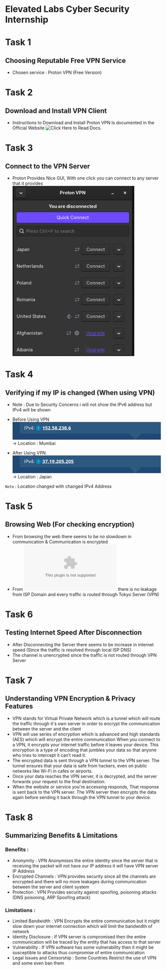# Elevated Labs Cyber Security Internship

# Task 1
## Choosing Reputable Free VPN Service
* Chosen service : Proton VPN (Free Version)

# Task 2
## Download and Install VPN Client
* Instructions to Download and Install Proton VPN Is documented in the Official Website ![Click Here](https://protonvpn.com/support/official-linux-vpn-fedora/) to Read Docs.

# Task 3
## Connect to the VPN Server
* Proton Provides Nice GUI, With one click you can connect to any server that it provides
![Proton VPN Connect](Media/vpn.png)

# Task 4 
## Verifying if my IP is changed (When using VPN)
* Note : Due to Security Concerns i will not show the IPv6 address but IPv4 will be shown

* Before Using VPN
![Before Connection](Media/before_vpn.png)
\
-> Location : Mumbai 

* After Using VPN
![After Connection](Media/after_vpn.png)
\
-> Location : Japan

```Note``` : Location changed with changed IPv4 Address


# Task 5
## Browsing Web (For checking encryption)
* From browsing the web there seems to be no slowdown in communication & Communication is encrypted
* From ![DNS Leak Test](www.dnsleaktest.com) there is no leakage from ISP Domain and every traffic is routed through Tokyo Server (VPN)


# Task 6
## Testing Internet Speed After Disconnection
* After Disconnecting the Server there seems to be increase in internet speed (Since the traffic is resolved through local ISP DNS)
* The channel is unencrypted since the traffic is not routed through VPN Server


# Task 7 
## Understanding VPN Encryption & Privacy Features
* VPN stands for Virtual Private Network which is a tunnel which will route the traffic through it's own server in order to encrypt the communication between the server and the client 
* VPN will use series of encryption which is advanced and high standards (AES) which will encrypt the entire communication
When you connect to a VPN, it encrypts your internet traffic before it leaves your device. This encryption is a type of encoding that jumbles your data so that anyone who tries to intercept it can’t read it.
* The encrypted data is sent through a VPN tunnel to the VPN server. The tunnel ensures that your data is safe from hackers, even on public networks like Wi-Fi in cafes or airports.
* Once your data reaches the VPN server, it is decrypted, and the server forwards your request to the final destination.
* When the website or service you're accessing responds, That response is sent back to the VPN server. The VPN server then encrypts the data again before sending it back through the VPN tunnel to your device.


# Task 8
## Summarizing Benefits & Limitations

### Benefits :
* Anonymity : VPN Anonymises the entire identity since the server that is receiving the packet will not have our IP address it will have VPN server IP Address
* Encrypted Channels : VPN provides security since all the channels are encrypted and there will no more leakages during communication between the server and client system
* Protection : VPN Provides security against spoofing, poisoning attacks (DNS poisoning, ARP Spoofing attack)

### Limitations :
* Limited Bandwidth : VPN Encrypts the entire communication but it might slow down your internet connection which will limit the bandwidth of network 
* Identity Disclosure : If VPN server is compromised then the entire communication will be traced by the entity that has access to that server
* Vulnerability : If VPN software has some vulnerability then it might be susceptible to attacks thus compromise of entire communication
* Legal Issues and Censorship : Some Countries Restrict the use of VPN and some even ban them
